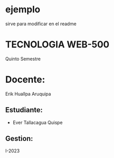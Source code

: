 # ejemplo
sirve para modificar en el readme

# TECNOLOGIA WEB-500
Quinto Semestre
# Docente:
Erik Huallpa Aruquipa
## Estudiante:
* Ever Tallacagua Quispe
## Gestion:
I-2023
